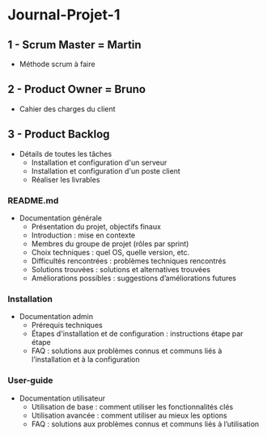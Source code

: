 # Journal-Projet-1

## 1 - Scrum Master = Martin
   - Méthode scrum à faire

## 2 - Product Owner = Bruno
   - Cahier des charges du client

## 3 - Product Backlog
   - Détails de toutes les tâches
     - Installation et configuration d'un serveur
     - Installation et configuration d'un poste client
     - Réaliser les livrables

### README.md
   - Documentation générale
     - Présentation du projet, objectifs finaux
     - Introduction : mise en contexte
     - Membres du groupe de projet (rôles par sprint)
     - Choix techniques : quel OS, quelle version, etc.
     - Difficultés rencontrées : problèmes techniques rencontrés
     - Solutions trouvées : solutions et alternatives trouvées
     - Améliorations possibles : suggestions d’améliorations futures

### Installation
   - Documentation admin
     - Prérequis techniques
     - Étapes d'installation et de configuration : instructions étape par étape
     - FAQ : solutions aux problèmes connus et communs liés à l’installation et à la configuration

### User-guide
   - Documentation utilisateur
     - Utilisation de base : comment utiliser les fonctionnalités clés
     - Utilisation avancée : comment utiliser au mieux les options
     - FAQ : solutions aux problèmes connus et communs liés à l’utilisation

